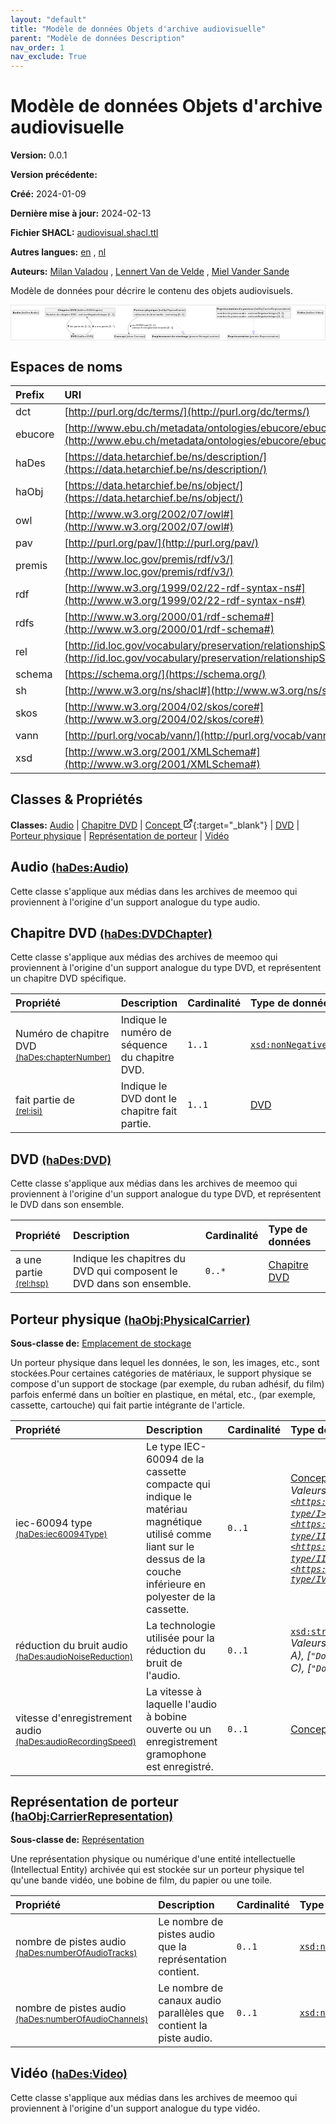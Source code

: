 ```yaml
---
layout: "default"
title: "Modèle de données Objets d'archive audiovisuelle"
parent: "Modèle de données Description"
nav_order: 1
nav_exclude: True
---
```

<svg xmlns="http://www.w3.org/2000/svg" style="display: none;"><symbol id="svg-external-link" width="24" height="24" viewBox="0 0 24 24" fill="none" stroke="currentColor" stroke-width="2" stroke-linecap="round" stroke-linejoin="round" class="feather feather-external-link"><title id="svg-external-link-title">(external link)</title><path d="M18 13v6a2 2 0 0 1-2 2H5a2 2 0 0 1-2-2V8a2 2 0 0 1 2-2h6"></path><polyline points="15 3 21 3 21 9"></polyline><line x1="10" y1="14" x2="21" y2="3"></line> </symbol></svg>

Modèle de données Objets d'archive audiovisuelle
====================

**Version:** 0.0.1

**Version précédente:** 

**Créé:** 2024-01-09

**Dernière mise à jour:** 2024-02-13

**Fichier SHACL:** [audiovisual.shacl.ttl](audiovisual.shacl.ttl)

**Autres langues:**
[en](../en)
, [nl](../nl)

**Auteurs:**
[Milan Valadou](mailto:milan.valadou@meemoo.be)
, [Lennert Van de Velde](mailto:lennert.vandevelde@meemoo.be)
, [Miel Vander Sande](mailto:miel.vandersande@meemoo.be)


Modèle de données pour décrire le contenu des objets audiovisuels.

<div class="wrap">
  <div class="zoom">
  <svg xmlns="http://www.w3.org/2000/svg" xmlns:xlink="http://www.w3.org/1999/xlink" contentStyleType="text/css" preserveAspectRatio="none" version="1.1" viewBox="0 0 1804 198" zoomAndPan="magnify"><defs/><g><a href="#haDes%3AAudio" target="_top" title="#haDes%3AAudio" xlink:actuate="onRequest" xlink:href="#haDes%3AAudio" xlink:show="new" xlink:title="#haDes%3AAudio" xlink:type="simple"><g id="elem_haDes_Audio"><rect codeLine="15" fill="#F1F1F1" height="26.2969" id="haDes_Audio" rx="3.5" ry="3.5" style="stroke:#181818;stroke-width:0.5;" width="154" x="7" y="27.5"/><text fill="#000000" font-family="sans-serif" font-size="14" font-weight="bold" lengthAdjust="spacing" textLength="45" x="10" y="45.4951">Audio</text><text fill="#000000" font-family="sans-serif" font-size="14" lengthAdjust="spacing" textLength="4" x="55" y="45.4951"> </text><text fill="#000000" font-family="sans-serif" font-size="14" lengthAdjust="spacing" textLength="99" x="59" y="45.4951">(haDes:Audio)</text></g></a><a href="#haDes%3ADVDChapter" target="_top" title="#haDes%3ADVDChapter" xlink:actuate="onRequest" xlink:href="#haDes%3ADVDChapter" xlink:show="new" xlink:title="#haDes%3ADVDChapter" xlink:type="simple"><g id="elem_haDes_DVDChapter"><rect codeLine="16" fill="#F1F1F1" height="50.5938" id="haDes_DVDChapter" rx="3.5" ry="3.5" style="stroke:#181818;stroke-width:0.5;" width="402" x="196" y="15"/><text fill="#000000" font-family="sans-serif" font-size="14" font-weight="bold" lengthAdjust="spacing" textLength="67" x="269.5" y="32.9951">Chapitre</text><text fill="#000000" font-family="sans-serif" font-size="14" font-weight="bold" lengthAdjust="spacing" textLength="5" x="336.5" y="32.9951"> </text><text fill="#000000" font-family="sans-serif" font-size="14" font-weight="bold" lengthAdjust="spacing" textLength="33" x="341.5" y="32.9951">DVD</text><text fill="#000000" font-family="sans-serif" font-size="14" lengthAdjust="spacing" textLength="4" x="374.5" y="32.9951"> </text><text fill="#000000" font-family="sans-serif" font-size="14" lengthAdjust="spacing" textLength="146" x="378.5" y="32.9951">(haDes:DVDChapter)</text><line style="stroke:#181818;stroke-width:0.5;" x1="197" x2="597" y1="41.2969" y2="41.2969"/><text fill="#000000" font-family="sans-serif" font-size="14" lengthAdjust="spacing" textLength="55" x="202" y="58.292">Numéro</text><text fill="#000000" font-family="sans-serif" font-size="14" lengthAdjust="spacing" textLength="4" x="257" y="58.292"> </text><text fill="#000000" font-family="sans-serif" font-size="14" lengthAdjust="spacing" textLength="18" x="261" y="58.292">de</text><text fill="#000000" font-family="sans-serif" font-size="14" lengthAdjust="spacing" textLength="4" x="279" y="58.292"> </text><text fill="#000000" font-family="sans-serif" font-size="14" lengthAdjust="spacing" textLength="56" x="283" y="58.292">chapitre</text><text fill="#000000" font-family="sans-serif" font-size="14" lengthAdjust="spacing" textLength="4" x="339" y="58.292"> </text><text fill="#000000" font-family="sans-serif" font-size="14" lengthAdjust="spacing" textLength="31" x="343" y="58.292">DVD</text><text fill="#000000" font-family="sans-serif" font-size="14" lengthAdjust="spacing" textLength="4" x="374" y="58.292"> </text><text fill="#000000" font-family="sans-serif" font-size="14" lengthAdjust="spacing" textLength="5" x="378" y="58.292">:</text><text fill="#000000" font-family="sans-serif" font-size="14" lengthAdjust="spacing" textLength="4" x="383" y="58.292"> </text><text fill="#000000" font-family="sans-serif" font-size="14" font-style="italic" lengthAdjust="spacing" textLength="165" x="387" y="58.292">xsd:nonNegativeInteger</text><text fill="#000000" font-family="sans-serif" font-size="14" lengthAdjust="spacing" textLength="4" x="552" y="58.292"> </text><text fill="#000000" font-family="sans-serif" font-size="14" lengthAdjust="spacing" textLength="36" x="556" y="58.292">[1..1]</text></g></a><a href="../../terms/fr#skos%3AConcept" target="_top" title="../../terms/fr#skos%3AConcept" xlink:actuate="onRequest" xlink:href="../../terms/fr#skos%3AConcept" xlink:show="new" xlink:title="../../terms/fr#skos%3AConcept" xlink:type="simple"><g id="elem_skos_Concept"><rect codeLine="17" fill="#F1F1F1" height="26.2969" id="skos_Concept" rx="3.5" ry="3.5" style="stroke:#181818;stroke-width:0.5;" width="183" x="590.5" y="166"/><text fill="#000000" font-family="sans-serif" font-size="14" font-weight="bold" lengthAdjust="spacing" textLength="66" x="593.5" y="183.9951">Concept</text><text fill="#000000" font-family="sans-serif" font-size="14" lengthAdjust="spacing" textLength="4" x="659.5" y="183.9951"> </text><text fill="#000000" font-family="sans-serif" font-size="14" lengthAdjust="spacing" textLength="107" x="663.5" y="183.9951">(skos:Concept)</text></g></a><a href="#haDes%3ADVD" target="_top" title="#haDes%3ADVD" xlink:actuate="onRequest" xlink:href="#haDes%3ADVD" xlink:show="new" xlink:title="#haDes%3ADVD" xlink:type="simple"><g id="elem_haDes_DVD"><rect codeLine="18" fill="#F1F1F1" height="26.2969" id="haDes_DVD" rx="3.5" ry="3.5" style="stroke:#181818;stroke-width:0.5;" width="134" x="341" y="166"/><text fill="#000000" font-family="sans-serif" font-size="14" font-weight="bold" lengthAdjust="spacing" textLength="33" x="344" y="183.9951">DVD</text><text fill="#000000" font-family="sans-serif" font-size="14" lengthAdjust="spacing" textLength="4" x="377" y="183.9951"> </text><text fill="#000000" font-family="sans-serif" font-size="14" lengthAdjust="spacing" textLength="91" x="381" y="183.9951">(haDes:DVD)</text></g></a><a href="#haObj%3APhysicalCarrier" target="_top" title="#haObj%3APhysicalCarrier" xlink:actuate="onRequest" xlink:href="#haObj%3APhysicalCarrier" xlink:show="new" xlink:title="#haObj%3APhysicalCarrier" xlink:type="simple"><g id="elem_haObj_PhysicalCarrier"><rect codeLine="19" fill="#F1F1F1" height="50.5938" id="haObj_PhysicalCarrier" rx="3.5" ry="3.5" style="stroke:#181818;stroke-width:0.5;" width="302" x="703" y="15"/><text fill="#000000" font-family="sans-serif" font-size="14" font-weight="bold" lengthAdjust="spacing" textLength="60" x="706" y="32.9951">Porteur</text><text fill="#000000" font-family="sans-serif" font-size="14" font-weight="bold" lengthAdjust="spacing" textLength="5" x="766" y="32.9951"> </text><text fill="#000000" font-family="sans-serif" font-size="14" font-weight="bold" lengthAdjust="spacing" textLength="72" x="771" y="32.9951">physique</text><text fill="#000000" font-family="sans-serif" font-size="14" lengthAdjust="spacing" textLength="4" x="843" y="32.9951"> </text><text fill="#000000" font-family="sans-serif" font-size="14" lengthAdjust="spacing" textLength="155" x="847" y="32.9951">(haObj:PhysicalCarrier)</text><line style="stroke:#181818;stroke-width:0.5;" x1="704" x2="1004" y1="41.2969" y2="41.2969"/><text fill="#000000" font-family="sans-serif" font-size="14" lengthAdjust="spacing" textLength="66" x="709" y="58.292">réduction</text><text fill="#000000" font-family="sans-serif" font-size="14" lengthAdjust="spacing" textLength="4" x="775" y="58.292"> </text><text fill="#000000" font-family="sans-serif" font-size="14" lengthAdjust="spacing" textLength="18" x="779" y="58.292">du</text><text fill="#000000" font-family="sans-serif" font-size="14" lengthAdjust="spacing" textLength="4" x="797" y="58.292"> </text><text fill="#000000" font-family="sans-serif" font-size="14" lengthAdjust="spacing" textLength="31" x="801" y="58.292">bruit</text><text fill="#000000" font-family="sans-serif" font-size="14" lengthAdjust="spacing" textLength="4" x="832" y="58.292"> </text><text fill="#000000" font-family="sans-serif" font-size="14" lengthAdjust="spacing" textLength="38" x="836" y="58.292">audio</text><text fill="#000000" font-family="sans-serif" font-size="14" lengthAdjust="spacing" textLength="4" x="874" y="58.292"> </text><text fill="#000000" font-family="sans-serif" font-size="14" lengthAdjust="spacing" textLength="5" x="878" y="58.292">:</text><text fill="#000000" font-family="sans-serif" font-size="14" lengthAdjust="spacing" textLength="4" x="883" y="58.292"> </text><text fill="#000000" font-family="sans-serif" font-size="14" font-style="italic" lengthAdjust="spacing" textLength="68" x="887" y="58.292">xsd:string</text><text fill="#000000" font-family="sans-serif" font-size="14" lengthAdjust="spacing" textLength="4" x="955" y="58.292"> </text><text fill="#000000" font-family="sans-serif" font-size="14" lengthAdjust="spacing" textLength="36" x="959" y="58.292">[0..1]</text></g></a><a href="#premis%3AStorageLocation" target="_top" title="#premis%3AStorageLocation" xlink:actuate="onRequest" xlink:href="#premis%3AStorageLocation" xlink:show="new" xlink:title="#premis%3AStorageLocation" xlink:type="simple"><g id="elem_premis_StorageLocation"><rect codeLine="20" fill="#F1F1F1" height="26.2969" id="premis_StorageLocation" rx="3.5" ry="3.5" style="stroke:#181818;stroke-width:0.5;" width="391" x="808.5" y="166"/><text fill="#000000" font-family="sans-serif" font-size="14" font-weight="bold" lengthAdjust="spacing" textLength="105" x="811.5" y="183.9951">Emplacement</text><text fill="#000000" font-family="sans-serif" font-size="14" font-weight="bold" lengthAdjust="spacing" textLength="5" x="916.5" y="183.9951"> </text><text fill="#000000" font-family="sans-serif" font-size="14" font-weight="bold" lengthAdjust="spacing" textLength="20" x="921.5" y="183.9951">de</text><text fill="#000000" font-family="sans-serif" font-size="14" font-weight="bold" lengthAdjust="spacing" textLength="5" x="941.5" y="183.9951"> </text><text fill="#000000" font-family="sans-serif" font-size="14" font-weight="bold" lengthAdjust="spacing" textLength="72" x="946.5" y="183.9951">stockage</text><text fill="#000000" font-family="sans-serif" font-size="14" lengthAdjust="spacing" textLength="4" x="1018.5" y="183.9951"> </text><text fill="#000000" font-family="sans-serif" font-size="14" lengthAdjust="spacing" textLength="174" x="1022.5" y="183.9951">(premis:StorageLocation)</text></g></a><a href="#haObj%3ACarrierRepresentation" target="_top" title="#haObj%3ACarrierRepresentation" xlink:actuate="onRequest" xlink:href="#haObj%3ACarrierRepresentation" xlink:show="new" xlink:title="#haObj%3ACarrierRepresentation" xlink:type="simple"><g id="elem_haObj_CarrierRepresentation"><rect codeLine="21" fill="#F1F1F1" height="66.8906" id="haObj_CarrierRepresentation" rx="3.5" ry="3.5" style="stroke:#181818;stroke-width:0.5;" width="428" x="1180" y="7"/><text fill="#000000" font-family="sans-serif" font-size="14" font-weight="bold" lengthAdjust="spacing" textLength="121" x="1183" y="24.9951">Représentation</text><text fill="#000000" font-family="sans-serif" font-size="14" font-weight="bold" lengthAdjust="spacing" textLength="5" x="1304" y="24.9951"> </text><text fill="#000000" font-family="sans-serif" font-size="14" font-weight="bold" lengthAdjust="spacing" textLength="20" x="1309" y="24.9951">de</text><text fill="#000000" font-family="sans-serif" font-size="14" font-weight="bold" lengthAdjust="spacing" textLength="5" x="1329" y="24.9951"> </text><text fill="#000000" font-family="sans-serif" font-size="14" font-weight="bold" lengthAdjust="spacing" textLength="60" x="1334" y="24.9951">porteur</text><text fill="#000000" font-family="sans-serif" font-size="14" lengthAdjust="spacing" textLength="4" x="1394" y="24.9951"> </text><text fill="#000000" font-family="sans-serif" font-size="14" lengthAdjust="spacing" textLength="207" x="1398" y="24.9951">(haObj:CarrierRepresentation)</text><line style="stroke:#181818;stroke-width:0.5;" x1="1181" x2="1607" y1="33.2969" y2="33.2969"/><text fill="#000000" font-family="sans-serif" font-size="14" lengthAdjust="spacing" textLength="54" x="1186" y="50.292">nombre</text><text fill="#000000" font-family="sans-serif" font-size="14" lengthAdjust="spacing" textLength="4" x="1240" y="50.292"> </text><text fill="#000000" font-family="sans-serif" font-size="14" lengthAdjust="spacing" textLength="18" x="1244" y="50.292">de</text><text fill="#000000" font-family="sans-serif" font-size="14" lengthAdjust="spacing" textLength="4" x="1262" y="50.292"> </text><text fill="#000000" font-family="sans-serif" font-size="14" lengthAdjust="spacing" textLength="42" x="1266" y="50.292">pistes</text><text fill="#000000" font-family="sans-serif" font-size="14" lengthAdjust="spacing" textLength="4" x="1308" y="50.292"> </text><text fill="#000000" font-family="sans-serif" font-size="14" lengthAdjust="spacing" textLength="38" x="1312" y="50.292">audio</text><text fill="#000000" font-family="sans-serif" font-size="14" lengthAdjust="spacing" textLength="4" x="1350" y="50.292"> </text><text fill="#000000" font-family="sans-serif" font-size="14" lengthAdjust="spacing" textLength="5" x="1354" y="50.292">:</text><text fill="#000000" font-family="sans-serif" font-size="14" lengthAdjust="spacing" textLength="4" x="1359" y="50.292"> </text><text fill="#000000" font-family="sans-serif" font-size="14" font-style="italic" lengthAdjust="spacing" textLength="165" x="1363" y="50.292">xsd:nonNegativeInteger</text><text fill="#000000" font-family="sans-serif" font-size="14" lengthAdjust="spacing" textLength="4" x="1528" y="50.292"> </text><text fill="#000000" font-family="sans-serif" font-size="14" lengthAdjust="spacing" textLength="36" x="1532" y="50.292">[0..1]</text><text fill="#000000" font-family="sans-serif" font-size="14" lengthAdjust="spacing" textLength="54" x="1186" y="66.5889">nombre</text><text fill="#000000" font-family="sans-serif" font-size="14" lengthAdjust="spacing" textLength="4" x="1240" y="66.5889"> </text><text fill="#000000" font-family="sans-serif" font-size="14" lengthAdjust="spacing" textLength="18" x="1244" y="66.5889">de</text><text fill="#000000" font-family="sans-serif" font-size="14" lengthAdjust="spacing" textLength="4" x="1262" y="66.5889"> </text><text fill="#000000" font-family="sans-serif" font-size="14" lengthAdjust="spacing" textLength="42" x="1266" y="66.5889">pistes</text><text fill="#000000" font-family="sans-serif" font-size="14" lengthAdjust="spacing" textLength="4" x="1308" y="66.5889"> </text><text fill="#000000" font-family="sans-serif" font-size="14" lengthAdjust="spacing" textLength="38" x="1312" y="66.5889">audio</text><text fill="#000000" font-family="sans-serif" font-size="14" lengthAdjust="spacing" textLength="4" x="1350" y="66.5889"> </text><text fill="#000000" font-family="sans-serif" font-size="14" lengthAdjust="spacing" textLength="5" x="1354" y="66.5889">:</text><text fill="#000000" font-family="sans-serif" font-size="14" lengthAdjust="spacing" textLength="4" x="1359" y="66.5889"> </text><text fill="#000000" font-family="sans-serif" font-size="14" font-style="italic" lengthAdjust="spacing" textLength="165" x="1363" y="66.5889">xsd:nonNegativeInteger</text><text fill="#000000" font-family="sans-serif" font-size="14" lengthAdjust="spacing" textLength="4" x="1528" y="66.5889"> </text><text fill="#000000" font-family="sans-serif" font-size="14" lengthAdjust="spacing" textLength="36" x="1532" y="66.5889">[0..1]</text></g></a><a href="#premis%3ARepresentation" target="_top" title="#premis%3ARepresentation" xlink:actuate="onRequest" xlink:href="#premis%3ARepresentation" xlink:show="new" xlink:title="#premis%3ARepresentation" xlink:type="simple"><g id="elem_premis_Representation"><rect codeLine="22" fill="#F1F1F1" height="26.2969" id="premis_Representation" rx="3.5" ry="3.5" style="stroke:#181818;stroke-width:0.5;" width="300" x="1244" y="166"/><text fill="#000000" font-family="sans-serif" font-size="14" font-weight="bold" lengthAdjust="spacing" textLength="121" x="1247" y="183.9951">Représentation</text><text fill="#000000" font-family="sans-serif" font-size="14" lengthAdjust="spacing" textLength="4" x="1368" y="183.9951"> </text><text fill="#000000" font-family="sans-serif" font-size="14" lengthAdjust="spacing" textLength="169" x="1372" y="183.9951">(premis:Representation)</text></g></a><a href="#haDes%3AVideo" target="_top" title="#haDes%3AVideo" xlink:actuate="onRequest" xlink:href="#haDes%3AVideo" xlink:show="new" xlink:title="#haDes%3AVideo" xlink:type="simple"><g id="elem_haDes_Video"><rect codeLine="23" fill="#F1F1F1" height="26.2969" id="haDes_Video" rx="3.5" ry="3.5" style="stroke:#181818;stroke-width:0.5;" width="154" x="1643" y="27.5"/><text fill="#000000" font-family="sans-serif" font-size="14" font-weight="bold" lengthAdjust="spacing" textLength="45" x="1646" y="45.4951">Vidéo</text><text fill="#000000" font-family="sans-serif" font-size="14" lengthAdjust="spacing" textLength="4" x="1691" y="45.4951"> </text><text fill="#000000" font-family="sans-serif" font-size="14" lengthAdjust="spacing" textLength="99" x="1695" y="45.4951">(haDes:Video)</text></g></a><g id="link_haDes_DVDChapter_haDes_DVD"><path codeLine="29" d="M357.26,66.13 C332.68,84.62 308.52,110.96 324,136 C332.66,150.01 342.0434,157.1405 356.9134,163.5005 " fill="none" id="haDes_DVDChapter-to-haDes_DVD" style="stroke:#454645;stroke-width:1.0;"/><polygon fill="#454645" points="362.43,165.86,355.7281,158.643,357.8328,163.8938,352.5821,165.9985,362.43,165.86" style="stroke:#454645;stroke-width:1.0;"/><polygon fill="#000000" points="328.9822,125.0664,331.9533,116.0318,326.0755,116.0109,328.9822,125.0664" style="stroke:#000000;stroke-width:1.0;"/><text fill="#000000" font-family="sans-serif" font-size="13" lengthAdjust="spacing" textLength="20" x="338" y="124.5669">fait</text><text fill="#000000" font-family="sans-serif" font-size="13" lengthAdjust="spacing" textLength="4" x="358" y="124.5669"> </text><text fill="#000000" font-family="sans-serif" font-size="13" lengthAdjust="spacing" textLength="37" x="362" y="124.5669">partie</text><text fill="#000000" font-family="sans-serif" font-size="13" lengthAdjust="spacing" textLength="4" x="399" y="124.5669"> </text><text fill="#000000" font-family="sans-serif" font-size="13" lengthAdjust="spacing" textLength="16" x="403" y="124.5669">de</text><text fill="#000000" font-family="sans-serif" font-size="13" lengthAdjust="spacing" textLength="4" x="419" y="124.5669"> </text><text fill="#000000" font-family="sans-serif" font-size="13" lengthAdjust="spacing" textLength="34" x="423" y="124.5669">[1..1]</text></g><g id="link_haDes_DVD_haDes_DVDChapter"><path codeLine="35" d="M432.23,165.87 C443.48,158.83 455.74,148.8 462,136 C468.25,123.22 467.57,117.09 462,104 C455.74,89.31 448.6774,80.3488 436.9974,70.1388 " fill="none" id="haDes_DVD-to-haDes_DVDChapter" style="stroke:#454645;stroke-width:1.0;"/><polygon fill="#454645" points="432.48,66.19,436.6235,75.1248,436.2445,69.4807,441.8886,69.1017,432.48,66.19" style="stroke:#454645;stroke-width:1.0;"/><polygon fill="#000000" points="472.2487,115.0726,468.8635,123.9603,474.7341,124.2527,472.2487,115.0726" style="stroke:#000000;stroke-width:1.0;"/><text fill="#000000" font-family="sans-serif" font-size="13" lengthAdjust="spacing" textLength="8" x="481" y="124.5669">a</text><text fill="#000000" font-family="sans-serif" font-size="13" lengthAdjust="spacing" textLength="4" x="489" y="124.5669"> </text><text fill="#000000" font-family="sans-serif" font-size="13" lengthAdjust="spacing" textLength="24" x="493" y="124.5669">une</text><text fill="#000000" font-family="sans-serif" font-size="13" lengthAdjust="spacing" textLength="4" x="517" y="124.5669"> </text><text fill="#000000" font-family="sans-serif" font-size="13" lengthAdjust="spacing" textLength="37" x="521" y="124.5669">partie</text><text fill="#000000" font-family="sans-serif" font-size="13" lengthAdjust="spacing" textLength="4" x="558" y="124.5669"> </text><text fill="#000000" font-family="sans-serif" font-size="13" lengthAdjust="spacing" textLength="33" x="562" y="124.5669">[0..*]</text></g><g id="link_haObj_PhysicalCarrier_premis_StorageLocation"><path codeLine="37" d="M892.36,66.07 C908.1,76.9 926.09,90.27 941,104 C962.47,123.77 972.878,136.229 984.388,151.549 " fill="none" id="haObj_PhysicalCarrier-to-premis_StorageLocation" style="stroke:#0000FF;stroke-width:1.0;stroke-dasharray:1.0,3.0;"/><polygon fill="none" points="995.2,165.94,989.185,147.945,979.591,155.153,995.2,165.94" style="stroke:#0000FF;stroke-width:1.0;"/></g><g id="link_haObj_PhysicalCarrier_skos_Concept"><path codeLine="40" d="M728.56,66.13 C710.25,75.11 693.67,87.35 682,104 C669.1,122.41 672.2641,144.4407 676.5541,160.2007 " fill="none" id="haObj_PhysicalCarrier-to-skos_Concept" style="stroke:#454645;stroke-width:1.0;"/><polygon fill="#454645" points="678.13,165.99,679.6257,156.2554,676.8167,161.1655,671.9066,158.3566,678.13,165.99" style="stroke:#454645;stroke-width:1.0;"/><polygon fill="#000000" points="684.5809,124.5086,691.5292,118.0146,686.3851,115.1708,684.5809,124.5086" style="stroke:#000000;stroke-width:1.0;"/><text fill="#000000" font-family="sans-serif" font-size="13" lengthAdjust="spacing" textLength="63" x="696" y="117.0669">iec-60094</text><text fill="#000000" font-family="sans-serif" font-size="13" lengthAdjust="spacing" textLength="4" x="759" y="117.0669"> </text><text fill="#000000" font-family="sans-serif" font-size="13" lengthAdjust="spacing" textLength="28" x="763" y="117.0669">type</text><text fill="#000000" font-family="sans-serif" font-size="13" lengthAdjust="spacing" textLength="4" x="791" y="117.0669"> </text><text fill="#000000" font-family="sans-serif" font-size="13" lengthAdjust="spacing" textLength="34" x="795" y="117.0669">[0..1]</text><text fill="#000000" font-family="sans-serif" font-size="13" lengthAdjust="spacing" textLength="45" x="696" y="132.1997">vitesse</text><text fill="#000000" font-family="sans-serif" font-size="13" lengthAdjust="spacing" textLength="4" x="741" y="132.1997"> </text><text fill="#000000" font-family="sans-serif" font-size="13" lengthAdjust="spacing" textLength="110" x="745" y="132.1997">d'enregistrement</text><text fill="#000000" font-family="sans-serif" font-size="13" lengthAdjust="spacing" textLength="4" x="855" y="132.1997"> </text><text fill="#000000" font-family="sans-serif" font-size="13" lengthAdjust="spacing" textLength="35" x="859" y="132.1997">audio</text><text fill="#000000" font-family="sans-serif" font-size="13" lengthAdjust="spacing" textLength="4" x="894" y="132.1997"> </text><text fill="#000000" font-family="sans-serif" font-size="13" lengthAdjust="spacing" textLength="34" x="898" y="132.1997">[0..1]</text></g><g id="link_haObj_CarrierRepresentation_premis_Representation"><path codeLine="43" d="M1394,74.2 C1394,103.69 1394,127.49 1394,147.87 " fill="none" id="haObj_CarrierRepresentation-to-premis_Representation" style="stroke:#0000FF;stroke-width:1.0;stroke-dasharray:1.0,3.0;"/><polygon fill="none" points="1394,165.87,1400,147.87,1388,147.87,1394,165.87" style="stroke:#0000FF;stroke-width:1.0;"/></g></g></svg>
  </div>
</div>

## Espaces de noms

| Prefix | URI      |
| :----- | :------- |
| dct     | [http://purl.org/dc/terms/](http://purl.org/dc/terms/) |
| ebucore     | [http://www.ebu.ch/metadata/ontologies/ebucore/ebucore#](http://www.ebu.ch/metadata/ontologies/ebucore/ebucore#) |
| haDes     | [https://data.hetarchief.be/ns/description/](https://data.hetarchief.be/ns/description/) |
| haObj     | [https://data.hetarchief.be/ns/object/](https://data.hetarchief.be/ns/object/) |
| owl     | [http://www.w3.org/2002/07/owl#](http://www.w3.org/2002/07/owl#) |
| pav     | [http://purl.org/pav/](http://purl.org/pav/) |
| premis     | [http://www.loc.gov/premis/rdf/v3/](http://www.loc.gov/premis/rdf/v3/) |
| rdf     | [http://www.w3.org/1999/02/22-rdf-syntax-ns#](http://www.w3.org/1999/02/22-rdf-syntax-ns#) |
| rdfs     | [http://www.w3.org/2000/01/rdf-schema#](http://www.w3.org/2000/01/rdf-schema#) |
| rel     | [http://id.loc.gov/vocabulary/preservation/relationshipSubType/](http://id.loc.gov/vocabulary/preservation/relationshipSubType/) |
| schema     | [https://schema.org/](https://schema.org/) |
| sh     | [http://www.w3.org/ns/shacl#](http://www.w3.org/ns/shacl#) |
| skos     | [http://www.w3.org/2004/02/skos/core#](http://www.w3.org/2004/02/skos/core#) |
| vann     | [http://purl.org/vocab/vann/](http://purl.org/vocab/vann/) |
| xsd     | [http://www.w3.org/2001/XMLSchema#](http://www.w3.org/2001/XMLSchema#) |

## Classes & Propriétés

**Classes:** 
 [Audio](#haDes%3AAudio) |  [Chapitre DVD](#haDes%3ADVDChapter) |  [Concept <svg class="svg-external-link" viewBox="0 0 24 24" aria-labelledby="svg-external-link-title"><use xlink:href="#svg-external-link"></use></svg>](../../terms/fr#skos%3AConcept){:target="_blank"} |  [DVD](#haDes%3ADVD) |  [Porteur physique](#haObj%3APhysicalCarrier) |  [Représentation de porteur](#haObj%3ACarrierRepresentation) |  [Vidéo](#haDes%3AVideo)
## <a id="haDes%3AAudio"></a>Audio <small>[(haDes:Audio)](https://data.hetarchief.be/ns/description/Audio)</small>


Cette classe s'applique aux médias dans les archives de meemoo qui proviennent à l'origine d'un support analogue du type audio.


## <a id="haDes%3ADVDChapter"></a>Chapitre DVD <small>[(haDes:DVDChapter)](https://data.hetarchief.be/ns/description/DVDChapter)</small>


Cette classe s'applique aux médias des archives de meemoo qui proviennent à l'origine d'un support analogue du type DVD, et représentent un chapitre DVD spécifique.

| Propriété | Description | Cardinalité | Type de données |
| :------ | :---------- | :---------- | :------- |
| <a id='haDes%3AchapterNumber'></a>Numéro de chapitre DVD <br> <small>[(haDes:chapterNumber)](https://data.hetarchief.be/ns/description/chapterNumber)</small> | Indique le numéro de séquence du chapitre DVD. | `1..1` | [`xsd:nonNegativeInteger`](http://www.w3.org/2001/XMLSchema#nonNegativeInteger)  |
| <a id='rel%3Aisi'></a>fait partie de <br> <small>[(rel:isi)](http://id.loc.gov/vocabulary/preservation/relationshipSubType/isi)</small> | Indique le DVD dont le chapitre fait partie. | `1..1` | [DVD](#haDes%3ADVD)  |

## <a id="haDes%3ADVD"></a>DVD <small>[(haDes:DVD)](https://data.hetarchief.be/ns/description/DVD)</small>


Cette classe s'applique aux médias dans les archives de meemoo qui proviennent à l'origine d'un support analogue du type DVD, et représentent le DVD dans son ensemble.

| Propriété | Description | Cardinalité | Type de données |
| :------ | :---------- | :---------- | :------- |
| <a id='rel%3Ahsp'></a>a une partie <br> <small>[(rel:hsp)](http://id.loc.gov/vocabulary/preservation/relationshipSubType/hsp)</small> | Indique les chapitres du DVD qui composent le DVD dans son ensemble. | `0..*` | [Chapitre DVD](#haDes%3ADVDChapter)  |

## <a id="haObj%3APhysicalCarrier"></a>Porteur physique <small>[(haObj:PhysicalCarrier)](https://data.hetarchief.be/ns/object/PhysicalCarrier)</small>


**Sous-classe de:** 
[Emplacement de stockage](#premis%3AStorageLocation)

Un porteur physique dans lequel les données, le son, les images, etc., sont stockées.Pour certaines catégories de matériaux, le support physique se compose d'un support de stockage (par exemple, du ruban adhésif, du film) parfois enfermé dans un boîtier en plastique, en métal, etc., (par exemple, cassette, cartouche) qui fait partie intégrante de l'article.

| Propriété | Description | Cardinalité | Type de données |
| :------ | :---------- | :---------- | :------- |
| <a id='haDes%3Aiec60094Type'></a>iec-60094 type <br> <small>[(haDes:iec60094Type)](https://data.hetarchief.be/ns/description/iec60094Type)</small> | Le type IEC-60094 de la cassette compacte qui indique le matériau magnétique utilisé comme liant sur le dessus de la couche inférieure en polyester de la cassette. | `0..1` | [Concept <svg class="svg-external-link" viewBox="0 0 24 24" aria-labelledby="svg-external-link-title"><use xlink:href="#svg-external-link"></use></svg>](../../terms/fr#skos%3AConcept){:target="_blank"} <br>_Valeurs possibles: [`<https://data.hetarchief.be/id/iec60094-type/I>`](https://data.hetarchief.be/id/iec60094-type/I), [`<https://data.hetarchief.be/id/iec60094-type/II>`](https://data.hetarchief.be/id/iec60094-type/II), [`<https://data.hetarchief.be/id/iec60094-type/III>`](https://data.hetarchief.be/id/iec60094-type/III), [`<https://data.hetarchief.be/id/iec60094-type/IV>`](https://data.hetarchief.be/id/iec60094-type/IV)_ |
| <a id='haDes%3AaudioNoiseReduction'></a>réduction du bruit audio <br> <small>[(haDes:audioNoiseReduction)](https://data.hetarchief.be/ns/description/audioNoiseReduction)</small> | La technologie utilisée pour la réduction du bruit de l'audio. | `0..1` | [`xsd:string`](http://www.w3.org/2001/XMLSchema#string) <br>_Valeurs possibles: [`"DBX"`](DBX), [`"Dolby A"`](Dolby A), [`"Dolby B"`](Dolby B), [`"Dolby C"`](Dolby C), [`"Dolby D"`](Dolby D)_ |
| <a id='haDes%3AaudioRecordingSpeed'></a>vitesse d'enregistrement audio <br> <small>[(haDes:audioRecordingSpeed)](https://data.hetarchief.be/ns/description/audioRecordingSpeed)</small> | La vitesse à laquelle l'audio à bobine ouverte ou un enregistrement gramophone est enregistré. | `0..1` | [Concept <svg class="svg-external-link" viewBox="0 0 24 24" aria-labelledby="svg-external-link-title"><use xlink:href="#svg-external-link"></use></svg>](../../terms/fr#skos%3AConcept){:target="_blank"}  |



## <a id="haObj%3ACarrierRepresentation"></a>Représentation de porteur <small>[(haObj:CarrierRepresentation)](https://data.hetarchief.be/ns/object/CarrierRepresentation)</small>


**Sous-classe de:** 
[Représentation](#premis%3ARepresentation)

Une représentation physique ou numérique d'une entité intellectuelle (Intellectual Entity) archivée qui est stockée sur un porteur physique tel qu'une bande vidéo, une bobine de film, du papier ou une toile.

| Propriété | Description | Cardinalité | Type de données |
| :------ | :---------- | :---------- | :------- |
| <a id='haDes%3AnumberOfAudioTracks'></a>nombre de pistes audio <br> <small>[(haDes:numberOfAudioTracks)](https://data.hetarchief.be/ns/description/numberOfAudioTracks)</small> | Le nombre de pistes audio que la représentation contient. | `0..1` | [`xsd:nonNegativeInteger`](http://www.w3.org/2001/XMLSchema#nonNegativeInteger)  |
| <a id='haDes%3AnumberOfAudioChannels'></a>nombre de pistes audio <br> <small>[(haDes:numberOfAudioChannels)](https://data.hetarchief.be/ns/description/numberOfAudioChannels)</small> | Le nombre de canaux audio parallèles que contient la piste audio. | `0..1` | [`xsd:nonNegativeInteger`](http://www.w3.org/2001/XMLSchema#nonNegativeInteger)  |



## <a id="haDes%3AVideo"></a>Vidéo <small>[(haDes:Video)](https://data.hetarchief.be/ns/description/Video)</small>


Cette classe s'applique aux médias dans les archives de meemoo qui proviennent à l'origine d'un support analogue du type vidéo.


[^1]: Étiquettes de langue uniques requises
<style>
.zoom > svg {
    width: 100%;
    height: auto;
    background-color: #fff;
}

.zoom > svg text{
   -webkit-user-select: none;
   -moz-user-select: none;
   -ms-user-select: none;
   user-select: none;
}

.wrap {
  overflow: hidden;
  border: 1px solid #E6E6E6;
}

.zoom {
  position: relative;
}

.zoom:hover {
  transform: scale(2.0); cursor: grab;
}
.svg-external-link {
  width: 16px;
  height: 16px;
}
</style>
<script>
var svg = document.querySelector('svg[zoomAndPan="magnify"]');
var zoomDiv = document.querySelector('.zoom');
zoomDiv.addEventListener('mouseleave', onMouseOutZoomDiv);
if (window.PointerEvent) {
  svg.addEventListener('pointerdown', onPointerDown);
  svg.addEventListener('pointerup', onPointerUp);
  svg.addEventListener('pointerleave', onPointerUp); 
  svg.addEventListener('pointermove', onPointerMove); 
} else {

  svg.addEventListener('mousedown', onPointerDown); 
  svg.addEventListener('mouseup', onPointerUp); 
  svg.addEventListener('mouseleave', onPointerUp); 
  svg.addEventListener('mousemove', onPointerMove); 

  svg.addEventListener('touchstart', onPointerDown);
  svg.addEventListener('touchend', onPointerUp);
  svg.addEventListener('touchmove', onPointerMove); 
}

function getPointFromEvent (event) {
  var point = {x:0, y:0};
  if (event.targetTouches) {
    point.x = event.targetTouches[0].clientX;
    point.y = event.targetTouches[0].clientY;
  } else {
    point.x = event.clientX;
    point.y = event.clientY;
  }
  
  return point;
}

var isPointerDown = false;

var pointerOrigin = {
  x: 0,
  y: 0
};

function onPointerDown(event) {
  isPointerDown = true; 
  
  var pointerPosition = getPointFromEvent(event);
  pointerOrigin.x = pointerPosition.x;
  pointerOrigin.y = pointerPosition.y;
}

var originalViewBoxString = svg.getAttribute('viewBox');
var originalViewBoxList= svg.viewBox.baseVal;

var originalViewBox = {
    x: originalViewBoxList.x,
    y: originalViewBoxList.y,
    width: originalViewBoxList.width,
    height: originalViewBoxList.height
};

var viewBox = structuredClone(originalViewBox);
console.log(viewBox);
var newViewBox = {
  x: 0,
  y: 0
};

var ratio = viewBox.width / svg.getBoundingClientRect().width;
window.addEventListener('resize', function() {
  ratio = viewBox.width / svg.getBoundingClientRect().width;
});

function onPointerMove (event) {
  if (!isPointerDown) {
    return;
  }
  event.preventDefault();

  var pointerPosition = getPointFromEvent(event);

  newViewBox.x = viewBox.x - ((pointerPosition.x - pointerOrigin.x) * ratio);
  newViewBox.y = viewBox.y - ((pointerPosition.y - pointerOrigin.y) * ratio);

  var viewBoxString = `${newViewBox.x} ${newViewBox.y} ${viewBox.width} ${viewBox.height}`;
  svg.setAttribute('viewBox', viewBoxString);
}

function onPointerUp() {
  isPointerDown = false;

  viewBox.x = newViewBox.x;
  viewBox.y = newViewBox.y;
}
function onMouseOutZoomDiv(event) {

  var viewBoxString = structuredClone(originalViewBoxString);
  viewBox.x = 0;
  viewBox.y = 0;
  svg.setAttribute('viewBox', originalViewBoxString);
}

</script>

